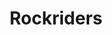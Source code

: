 ---
title: Rockriders
slug: "rockriders"
description: De opdracht hield in dat er een banner voor de Facebook groep van de klas moest worden gemaakt.
type: "extern"
members:
    - name: "Jonas Dermul"
      direction: "Cross-Media Ontwerp"
      subdirection: "Graphic Design"
      disk: "2e Schijf"
thumbnail:
    url: "rockriders/thumb.png"
    alt: ""
    height: 1
    width: 1
    color: "06b6e1"
media:
    - url: "fb-banner/1.gif"
      type: "image"
      text: "Started with an idea, worked out a sketch and digitalized it."
    - url: "fb-banner/2.gif"
      type: "image"
      text: "Picked the colors and filled in the shades."
    - url: "fb-banner/3.gif"
      type: "image"
      text: "And finally I made the guy who owns the cinema and made him put up the letters of the movie."
    - url: "fb-banner/4.gif"
      type: "image"
created: 20/01/2017
order: 3
---